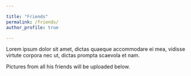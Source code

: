 ```yaml
---

title: "Friends"
permalink: /friends/
author_profile: true

---
```



Lorem ipsum dolor sit amet, dictas quaeque accommodare ei mea, vidisse virtute corpora nec ut, dictas prompta scaevola et nam.

Pictures from all his friends will be uploaded below. 




